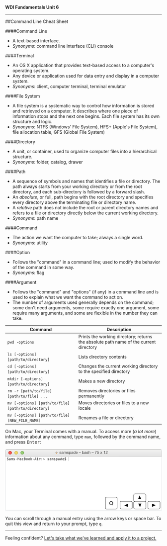 **WDI Fundamentals Unit 6**

---

##Command Line Cheat Sheet

####Command Line
* A text-based interface.
* *Synonyms*: command line interface (CLI) console

####Terminal
* An OS X application that provides text-based access to a computer's operating system.
* Any device or application used for data entry and display in a computer system.
* *Synonyms*: client, computer terminal, terminal emulator

####File System
* A file system is a systematic way to control how information is stored and retrieved on a computer. It describes where one piece of information stops and the next one begins. Each file system has its own structure and logic.
* *Synonyms*: NTFS (Windows' File System), HFS+ (Apple's File System), file allocation table, GFS (Global File System)

####Directory
* A unit, or container, used to organize computer files into a hierarchical structure.
* *Synonyms*: folder, catalog, drawer

####Path
* A sequence of symbols and names that identifies a file or directory. The path always starts from your working directory or from the root directory, and each sub-directory is followed by a forward slash.
* An *absolute*, or full, path begins with the root directory and specifies every directory above the terminating file or directory name.
* A *relative* path does not include the root or parent directory names and refers to a file or directory directly below the current working directory.
* *Synonyms*: path name

####Command
* The action we want the computer to take; always a single word.
* *Synonyms*: utility

####Option
* Follows the "command" in a command line; used to modify the behavior of the command in some way.
* *Synonyms*: flag

####Argument
* Follows the "command" and "options" (if any) in a command line and is used to explain what we want the command to act on.
* The number of arguments used generally depends on the command; some don't need arguments, some require exactly one argument, some require many arguments, and some are flexible in the number they can take.

Command | Description
---|---
`pwd -options` | Prints the working directory; returns the absolute path name of the current directory
`ls [-options] [path/to/directory]` | Lists directory contents
`cd [-options] [path/to/directory]` | Changes the current working directory to the specified directory
`mkdir [-options] [path/to/directory]` | Makes a new directory
`rm -r [path/to/file] [path/to/file] ... ` | Removes directories or files permanently
`mv [-options] [path/to/file] [path/to/directory]` | Moves directories or files to a new locale
`mv [-options] [path/to/file] [NEW_FILE_NAME]` | Renames a file or directory


On Mac, your Terminal comes with a manual. To access more (*a lot more*) information about any command, type <code>man</code>, followed by the command name, and press <kbd>Enter</kbd>:

![manual](../assets/chapter1/terminal_man.gif)

You can scroll through a manual entry using the arrow keys or space bar. To quit this view and return to your prompt, type <code>q</code>.

---

Feeling confident? [Let's take what we've learned and apply it to a project.](15_assessment.md)
